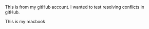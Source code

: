 This is from my gitHub account. I wanted to test resolving conflicts in gitHub.


This is my macbook

